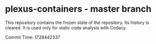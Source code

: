 # plexus-containers - master branch

This repository contains the frozen state of the repository.
Its history is cleared. It is used only for static code
analysis with Codacy.

Commit Time: 1728442337
